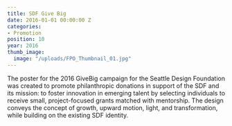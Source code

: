 ```yaml
---
title: SDF Give Big
date: 2016-01-01 00:00:00 Z
categories:
- Promotion
position: 10
year: 2016
thumb_image:
  image: "/uploads/FPO_Thumbnail_01.jpg"
---
```


The poster for the 2016 GiveBig campaign for the Seattle Design Foundation was created to promote philanthropic donations in support of the SDF and its mission: to foster innovation in emerging talent by selecting individuals to receive small, project-focused grants matched with mentorship. The design conveys the concept of growth, upward motion, light, and transformation, while building on the existing SDF identity.